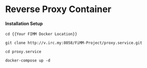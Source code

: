 <h1>Reverse Proxy Container</h1>

<h4>Installation Setup</h4>

```
cd {{Your FIMM Docker Location}}

git clone http://v.irc.my:8058/FiMM-Project/proxy.service.git

cd proxy.service

docker-compose up -d
```

